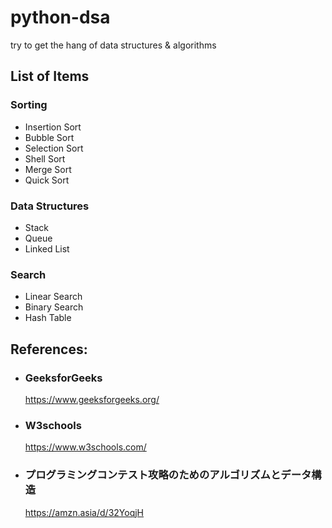 # python-dsa
try to get the hang of  data structures &amp; algorithms

## List of Items

  ### Sorting
  - Insertion Sort
  - Bubble Sort
  - Selection Sort
  - Shell Sort
  - Merge Sort
  - Quick Sort

  ### Data Structures
  - Stack
  - Queue
  - Linked List

  ### Search
  - Linear Search
  - Binary Search
  - Hash Table


  ## References:
  
  - ### GeeksforGeeks
      https://www.geeksforgeeks.org/

  - ### W3schools
      https://www.w3schools.com/
    
  - ### プログラミングコンテスト攻略のためのアルゴリズムとデータ構造
      https://amzn.asia/d/32YoqjH 

